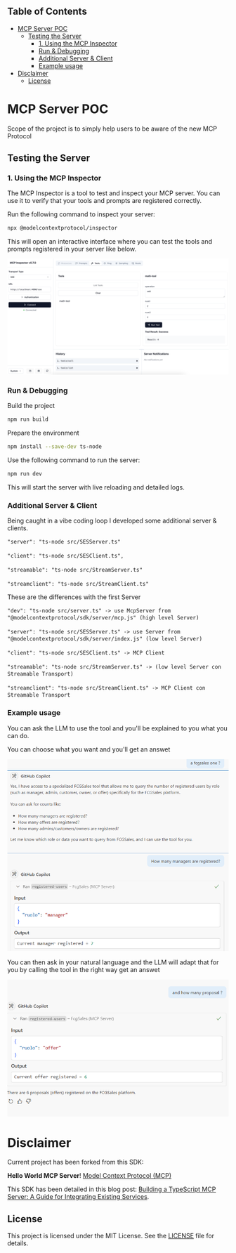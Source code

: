 ## Table of Contents
- [MCP Server POC](#mcp-server-poc)
  - [Testing the Server](#testing-the-server)
    - [1. Using the MCP Inspector](#1-using-the-mcp-inspector)
    - [Run \& Debugging](#run--debugging)
    - [Additional Server \& Client](#additional-server--client)
    - [Example usage](#example-usage)
- [Disclaimer](#disclaimer)
  - [License](#license)

# MCP Server POC

Scope of the project is to simply help users to be aware of the new MCP Protocol

## Testing the Server

### 1. Using the MCP Inspector

The MCP Inspector is a tool to test and inspect your MCP server. You can use it to verify that your tools and prompts are registered correctly.

Run the following command to inspect your server:

```bash
npx @modelcontextprotocol/inspector
```

This will open an interactive interface where you can test the tools and prompts registered in your server like below.

![Hello World MCP Server](./assets/MCP_Inspector.png "Hello World MCP Server")


### Run & Debugging

Build the project

```bash
npm run build
```

Prepare the environment

```bash
npm install --save-dev ts-node
```



Use the following command to run the server:

```bash
npm run dev
```

This will start the server with live reloading and detailed logs.

### Additional Server & Client

Being caught in a vibe coding loop I developed some additional server & clients.

    "server": "ts-node src/SESServer.ts"

    "client": "ts-node src/SESClient.ts",

    "streamable": "ts-node src/StreamServer.ts"

    "streamclient": "ts-node src/StreamClient.ts"

These are the differences with the first Server 

    "dev": "ts-node src/server.ts" -> use McpServer from "@modelcontextprotocol/sdk/server/mcp.js" (high level Server)

    "server": "ts-node src/SESServer.ts" -> use Server from "@modelcontextprotocol/sdk/server/index.js" (low level Server)

    "client": "ts-node src/SESClient.ts" -> MCP Client

    "streamable": "ts-node src/StreamServer.ts" -> (low level Server con Streamable Transport)

    "streamclient": "ts-node src/StreamClient.ts" -> MCP Client con Streamable Transport


### Example usage

You can ask the LLM to use the tool and you'll be explained to you what you can do.

You can choose what you want and you'll get an answet

![Prompt](./assets/prompt.png "Prompt")

You can then ask in your natural language and the LLM will adapt that for you by calling the tool in the right way get an answet

![Tool](./assets/llm-using-tool.png "Tool")


# Disclaimer 

Current project has been forked from this SDK:

**Hello World MCP Server**! [Model Context Protocol (MCP)](https://github.com/modelcontextprotocol/typescript-sdk) 

This SDK has been detailed in this blog post: [Building a TypeScript MCP Server: A Guide for Integrating Existing Services](https://medium.com/@jageenshukla/building-a-typescript-mcp-server-a-guide-for-integrating-existing-services-5bde3fc13b23). 

## License

This project is licensed under the MIT License. See the [LICENSE](LICENSE) file for details.

